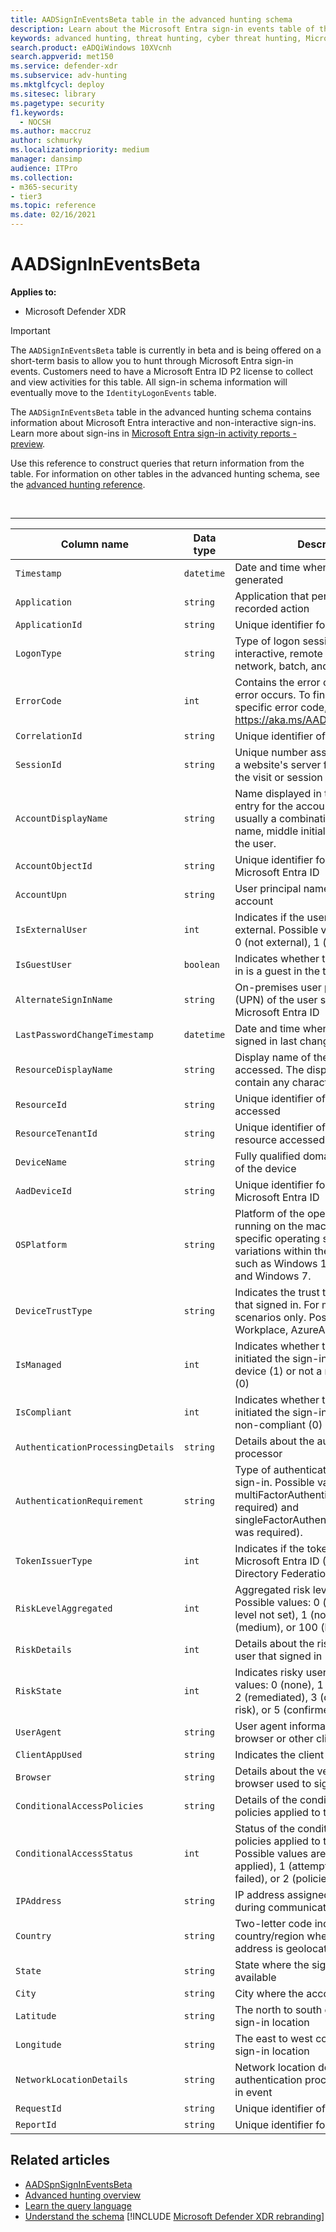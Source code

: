 ```yaml
---
title: AADSignInEventsBeta table in the advanced hunting schema
description: Learn about the Microsoft Entra sign-in events table of the advanced hunting schema
keywords: advanced hunting, threat hunting, cyber threat hunting, Microsoft Defender XDR, microsoft 365, m365, search, query, telemetry, schema reference, kusto, table, column, data type, description, file, IP address, device, machine, user, account, identity, AAD
search.product: eADQiWindows 10XVcnh
search.appverid: met150
ms.service: defender-xdr
ms.subservice: adv-hunting
ms.mktglfcycl: deploy
ms.sitesec: library
ms.pagetype: security
f1.keywords: 
  - NOCSH
ms.author: maccruz
author: schmurky
ms.localizationpriority: medium
manager: dansimp
audience: ITPro
ms.collection: 
- m365-security
- tier3
ms.topic: reference
ms.date: 02/16/2021
---
```


# AADSignInEventsBeta

**Applies to:**

- Microsoft Defender XDR

> [!IMPORTANT]
> The `AADSignInEventsBeta` table is currently in beta and is being offered on a short-term basis to allow you to hunt through Microsoft Entra sign-in events. Customers need to have a Microsoft Entra ID P2 license to collect and view activities for this table. All sign-in schema information will eventually move to the `IdentityLogonEvents` table.

The `AADSignInEventsBeta` table in the advanced hunting schema contains information about Microsoft Entra interactive and non-interactive sign-ins. Learn more about sign-ins in [Microsoft Entra sign-in activity reports - preview](/azure/active-directory/reports-monitoring/concept-all-sign-ins).

Use this reference to construct queries that return information from the table. For information on other tables in the advanced hunting schema, see the [advanced hunting reference](/windows/security/threat-protection/microsoft-defender-atp/advanced-hunting-reference).

<br>

****

|Column name|Data type|Description|
|---|---|---|
|`Timestamp`|`datetime`|Date and time when the record was generated|
|`Application`|`string`|Application that performed the recorded action|
|`ApplicationId`|`string`|Unique identifier for the application|
|`LogonType`|`string`|Type of logon session, specifically interactive, remote interactive (RDP), network, batch, and service|
|`ErrorCode`|`int`|Contains the error code if a sign-in error occurs. To find a description of a specific error code, visit <https://aka.ms/AADsigninsErrorCodes>.|
|`CorrelationId`|`string`|Unique identifier of the sign-in event|
|`SessionId`|`string`|Unique number assigned to a user by a website's server for the duration of the visit or session|
|`AccountDisplayName`|`string`|Name displayed in the address book entry for the account user. This is usually a combination of the given name, middle initial, and surname of the user.|
|`AccountObjectId`|`string`|Unique identifier for the account in Microsoft Entra ID|
|`AccountUpn`|`string`|User principal name (UPN) of the account|
|`IsExternalUser`|`int`|Indicates if the user that signed in is external. Possible values: -1 (not set), 0 (not external), 1 (external).|
|`IsGuestUser`|`boolean`|Indicates whether the user that signed in is a guest in the tenant|
|`AlternateSignInName`|`string`|On-premises user principal name (UPN) of the user signing in to Microsoft Entra ID|
|`LastPasswordChangeTimestamp`|`datetime`|Date and time when the user that signed in last changed their password|
|`ResourceDisplayName`|`string`|Display name of the resource accessed. The display name can contain any character.|
|`ResourceId`|`string`|Unique identifier of the resource accessed|
|`ResourceTenantId`|`string`|Unique identifier of the tenant of the resource accessed|
|`DeviceName`|`string`|Fully qualified domain name (FQDN) of the device|
|`AadDeviceId`|`string`|Unique identifier for the device in Microsoft Entra ID|
|`OSPlatform`|`string`|Platform of the operating system running on the machine. Indicates specific operating systems, including variations within the same family, such as Windows 11, Windows 10, and Windows 7.|
|`DeviceTrustType`|`string`|Indicates the trust type of the device that signed in. For managed device scenarios only. Possible values are Workplace, AzureAd, and ServerAd.|
|`IsManaged`|`int`|Indicates whether the device that initiated the sign-in is a managed device (1) or not a managed device (0)|
|`IsCompliant`|`int`|Indicates whether the device that initiated the sign-in is compliant (1) or non-compliant (0)|
|`AuthenticationProcessingDetails`|`string`|Details about the authentication processor|
|`AuthenticationRequirement`|`string`|Type of authentication required for the sign-in. Possible values: multiFactorAuthentication (MFA was required) and singleFactorAuthentication (no MFA was required).|
|`TokenIssuerType`|`int`|Indicates if the token issuer is Microsoft Entra ID (0) or Active Directory Federation Services (1)|
|`RiskLevelAggregated`|`int`|Aggregated risk level during sign-in. Possible values: 0 (aggregated risk level not set), 1 (none), 10 (low), 50 (medium), or 100 (high).|
|`RiskDetails`|`int`|Details about the risky state of the user that signed in|
|`RiskState`|`int`|Indicates risky user state. Possible values: 0 (none), 1 (confirmed safe), 2 (remediated), 3 (dismissed), 4 (at risk), or 5 (confirmed compromised).|
|`UserAgent`|`string`|User agent information from the web browser or other client application|
|`ClientAppUsed`|`string`|Indicates the client app used|
|`Browser`|`string`|Details about the version of the browser used to sign in|
|`ConditionalAccessPolicies`|`string`|Details of the conditional access policies applied to the sign-in event|
|`ConditionalAccessStatus`|`int`|Status of the conditional access policies applied to the sign-in. Possible values are 0 (policies applied), 1 (attempt to apply policies failed), or 2 (policies not applied).|
|`IPAddress`|`string`|IP address assigned to the device during communication|
|`Country`|`string`|Two-letter code indicating the country/region where the client IP address is geolocated|
|`State`|`string`|State where the sign-in occurred, if available|
|`City`|`string`|City where the account user is located|
|`Latitude`|`string`|The north to south coordinates of the sign-in location|
|`Longitude`|`string`|The east to west coordinates of the sign-in location|
|`NetworkLocationDetails`|`string`|Network location details of the authentication processor of the sign-in event|
|`RequestId`|`string`|Unique identifier of the request|
|`ReportId`|`string`|Unique identifier for the event|

## Related articles

- [AADSpnSignInEventsBeta](./advanced-hunting-aadspnsignineventsbeta-table.md)
- [Advanced hunting overview](/windows/security/threat-protection/microsoft-defender-atp/advanced-hunting-overview)
- [Learn the query language](/windows/security/threat-protection/microsoft-defender-atp/advanced-hunting-query-language)
- [Understand the schema](/windows/security/threat-protection/microsoft-defender-atp/advanced-hunting-schema-reference)
[!INCLUDE [Microsoft Defender XDR rebranding](../../includes/defender-m3d-techcommunity.md)]
